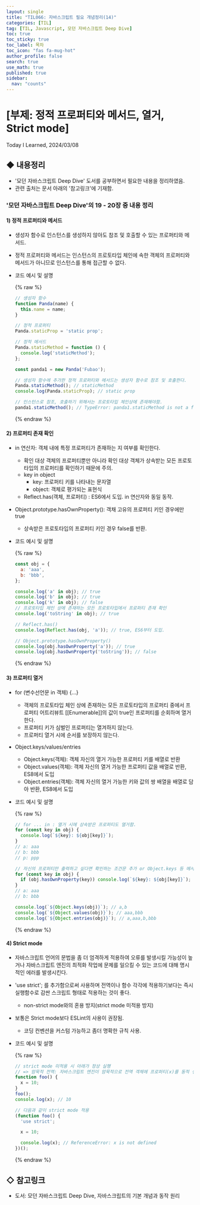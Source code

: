 ```yaml
---
layout: single
title: "TIL066: 자바스크립트 필요 개념정리(14)"
categories: [TIL]
tag: [TIL, Javascript, 모던 자바스크립트 Deep Dive]
toc: true
toc_sticky: true
toc_label: 목차
toc_icon: "fas fa-mug-hot"
author_profile: false
search: true
use_math: true
published: true
sidebar:
  nav: "counts"
---
```


# [부제: 정적 프로퍼티와 메서드, 열거, Strict mode]
Today I Learned, 2024/03/08

## ◆ 내용정리
- '모던 자바스크립트 Deep Dive' 도서를 공부하면서 필요한 내용을 정리하였음.
- 관련 출처는 문서 아래의 '참고링크'에 기재함.

### '모던 자바스크립트 Deep Dive'의 19 - 20장 중 내용 정리

#### 1) 정적 프로퍼티와 메서드
- 생성자 함수로 인스턴스를 생성하지 않아도 참조 및 호출할 수 있는 프로퍼티와 메서드.
- 정적 프로퍼티와 메서드는 인스턴스의 프로토타입 체인에 속한 객체의 프로퍼티와 메서드가 아니므로 인스턴스를 통해 접근할 수 없다.
- 코드 예시 및 설명

    {% raw %}
    ```javascript
    // 생성자 함수
    function Panda(name) {
      this.name = name;
    }

    // 정적 프로퍼티
    Panda.staticProp = 'static prop';

    // 정적 메서드
    Panda.staticMethod = function () {
      console.log('staticMethod');
    };

    const panda1 = new Panda('Fubao');

    // 생성자 함수에 추가한 정적 프로퍼티와 메서드는 생성자 함수로 참조 및 호출한다.
    Panda.staticMethod(); // staticMethod
    console.log(Panda.staticProp); // static prop

    // 인스턴스로 참조, 호출하기 위해서는 프로토타입 체인상에 존재해야함.
    panda1.staticMethod(); // TypeError: panda1.staticMethod is not a function
    ```
    {% endraw %}

#### 2) 프로퍼티 존재 확인
- in 연산자: 객체 내에 특정 프로퍼티가 존재하는 지 여부를 확인한다.
  - 확인 대상 객체의 프로퍼티뿐만 아니라 확인 대상 객체가 상속받는 모든 프로토타입의 프로퍼티를 확인하기 때문에 주의. 
  - key in object
    - key: 프로퍼티 키를 나타내는 문자열
    - object: 객체로 평가되는 표현식
  - Reflect.has(객체, 프로퍼티) : ES6에서 도입. in 연산자와 동일 동작.
- Object.prototype.hasOwnProperty(): 객채 고유의 프로퍼티 키인 경우에만 true
  - 상속받은 프로토타입의 프로퍼티 키인 경우 false를 반환.
- 코드 예시 및 설명

    {% raw %}
    ```javascript
    const obj = {
      a: 'aaa',
      b: 'bbb',
    };

    console.log('a' in obj); // true
    console.log('b' in obj); // true
    console.log('k' in obj); // false
    // 프로토타입 체인 상에 존재하는 모든 프로토타입에서 프로퍼티 존재 확인
    console.log('toString' in obj); // true

    // Reflect.has()
    console.log(Reflect.has(obj, 'a')); // true, ES6부터 도입.

    // Object.prototype.hasOwnProperty()
    console.log(obj.hasOwnProperty('a')); // true
    console.log(obj.hasOwnProperty('toString')); // false
    ```
    {% endraw %}

#### 3) 프로퍼티 열거 
- for (변수선언문 in 객체) {...}
  - 객체의 프로토타입 체인 상에 존재하는 모든 프로토타입의 프로퍼티 중에서 프로퍼티 어트리뷰트 [[Enumerable]]의 값이 true인 프로퍼티를 순회하며 열거한다.
  - 프로퍼티 키가 심벌인 프로퍼티는 열겨하지 않는다.
  - 프로퍼티 열거 시에 순서를 보장하지 않는다.
- Object.keys/values/entries
  - Object.keys(객체): 객체 자신의 열거 가능한 프로퍼티 키를 배열로 반환
  - Object.values(객체): 객체 자신의 열거 가능한 프로퍼티 값을 배열로 반환, ES8에서 도입
  - Object.entries(객체): 객체 자신의 열거 가능한 키와 값의 쌍 배열을 배열로 담아 반환, ES8에서 도입
- 코드 예시 및 설명

    {% raw %}

    ```javascript
    // for ... in : 열거 시에 상속받은 프로퍼티도 열거함.
    for (const key in obj) {
      console.log(`${key}: ${obj[key]}`);
    }
    // a: aaa
    // b: bbb
    // p: ppp

    // 자신의 프로퍼티만 출력하고 싶다면 확인하는 조건문 추가 or Object.keys 등 메서드 사용
    for (const key in obj) {
      if (obj.hasOwnProperty(key)) console.log(`${key}: ${obj[key]}`);
    }
    // a: aaa
    // b: bbb

    console.log(`${Object.keys(obj)}`); // a,b
    console.log(`${Object.values(obj)}`); // aaa,bbb
    console.log(`${Object.entries(obj)}`); // a,aaa,b,bbb
    ```

    {% endraw %}

#### 4) Strict mode
- 자바스크립트 언어의 문법을 좀 더 엄격하게 적용하여 오류를 발생시킬 가능성이 높거나 자바스크립트 엔진의 최적화 작업에 문제를 일으킬 수 있는 코드에 대해 명시적인 에러를 발생시킨다.
- 'use strict'; 를 추가함으로써 사용하며 전역이나 함수 각각에 적용하기보다는 즉시 실행함수로 감싼 스크립트 형태로 적용하는 것이 좋다.
  - non-strict mode와의 혼용 방지(strict mode 미적용 방지)
- 보통은 Strict mode보다 ESLint의 사용이 권장됨.
  - 코딩 컨벤션을 커스텀 가능하고 좀더 명확한 규칙 사용.
- 코드 예시 및 설명

    {% raw %}
    ```javascript
    // strict mode 미적용 시 아래가 정상 실행
    // => 암묵적 전역: 자바스크립트 엔진이 암묵적으로 전역 객체에 프로퍼티(x)를 동적 생성.
    function foo() {
      x = 10;
    }
    foo();
    console.log(x); // 10

    // 다음과 같이 strict mode 적용
    (function foo() {
      'use strict';

      x = 10;

      console.log(x); // ReferenceError: x is not defined
    })();
    ```
    {% endraw %}


## ◇ 참고링크
- 도서: 모던 자바스크립트 Deep Dive, 자바스크립트의 기본 개념과 동작 원리
